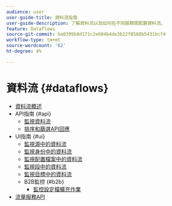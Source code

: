 ```yaml
---
audience: user
user-guide-title: 資料流指南
user-guide-description: 了解資料流以及如何在不同服務間配置資料流。
feature: Dataflows
source-git-commit: ba0399b0d171c2e604b4de3b22f8568b5431bcf4
workflow-type: tm+mt
source-wordcount: '62'
ht-degree: 4%

---
```



# 資料流 {#dataflows}

- [資料流概述](./home.md)
- API指南 {#api}
   - [監視資料流](./api/monitor.md)
   - [排序和篩選API回應](./api/sort-and-filter.md)
- UI指南 {#ui}
   - [監視源中的資料流](./ui/monitor-sources.md)
   - [監視身份中的資料流](./ui/monitor-identities.md)
   - [監視配置檔案中的資料流](./ui/monitor-profiles.md)
   - [監視段中的資料流](./ui/monitor-segments.md)
   - [監視目標中的資料流](./ui/monitor-destinations.md)
   - B2B監控 {#b2b}
      - [監控設定檔擴充作業](./ui/b2b/monitor-profile-enrichment.md)
- [流量服務API](https://www.adobe.io/experience-platform-apis/references/flow-service/)